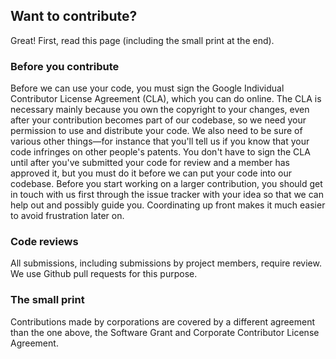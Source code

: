 ## Want to contribute?

Great! First, read this page (including the small print at the end).

### Before you contribute

Before we can use your code, you must sign the Google Individual Contributor
License Agreement (CLA), which you can do online. The CLA is necessary mainly
because you own the copyright to your changes, even after your contribution
becomes part of our codebase, so we need your permission to use and distribute
your code. We also need to be sure of various other things—for instance that
you'll tell us if you know that your code infringes on other people's patents.
You don't have to sign the CLA until after you've submitted your code for
review and a member has approved it, but you must do it before we can put your
code into our codebase. Before you start working on a larger contribution, you
should get in touch with us first through the issue tracker with your idea so
that we can help out and possibly guide you. Coordinating up front makes it
much easier to avoid frustration later on.

### Code reviews

All submissions, including submissions by project members, require review.
We use Github pull requests for this purpose.

### The small print

Contributions made by corporations are covered by a different agreement than
the one above, the Software Grant and Corporate Contributor License Agreement.
